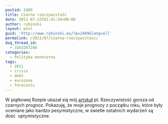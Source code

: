 ```yaml
---
postid: 2489
title: Czarna rzeczywistość
date: 2011-07-22T01:41:54+00:00
author: rybinski
layout: post
guid: 'http://www.rybinski.eu/?p=2489&lang=all'
permalink: /2011/07/czarna-rzeczywistosc/
dsq_thread_id:
  - 3163287240
categories:
  - Polityka monetarna
tags:
  - 2011
  - crisis
  - debt
  - eurozone
  - forecasts
---
```

W piątkowej Rzepie ukazał się mój [artykuł](http://www.rp.pl/artykul/5,691152-Rzeczywistosc-gorsza-od-czarnych-prognoz.html) pt. Rzeczywistość gorsza od czarnych prognoz. Pokazuję, że moje prognozy z początku roku, które były oceniane jako bardzo pesymistyczne, w świetle ostatnich wydarzeń są dość  optymistyczne.

